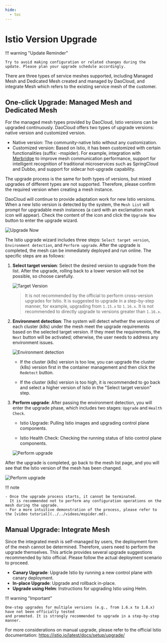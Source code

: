 ```yaml
---
hide:
  - toc
---
```


# Istio Version Upgrade

!!! warning "Update Reminder"

    Try to avoid making configuration or related changes during the update. Please plan your upgrade schedule accordingly.

There are three types of service meshes supported, including Managed Mesh and Dedicated Mesh created
and managed by DaoCloud, and integrate Mesh which refers to the existing service mesh of the customer.

## One-click Upgrade: Managed Mesh and Dedicated Mesh

For the managed mesh types provided by DaoCloud, Istio versions can be upgraded continuously.
DaoCloud offers two types of upgrade versions: native version and customized version.

- Native version: The community-native Istio without any customization.
- Customized version: Based on Istio, it has been customized with certain functionalities (suffix: -mspider).
  For example, integration with [Merbridge](../../community/merbridge.md) to improve mesh communication performance,
  support for intelligent recognition of traditional microservices such as SpringCloud and Dubbo,
  and support for sidecar hot-upgrade capability.

The upgrade process is the same for both types of versions, but mixed upgrades of different types are not supported.
Therefore, please confirm the required version when creating a mesh instance.

DaoCloud will continue to provide adaptation work for new Istio versions. When a new Istio version is detected by the system,
the `Mesh List` will prompt for upgradable mesh instances (a card with an exclamation mark icon will appear).
Check the content of the icon and click the `Upgrade Now` button to enter the upgrade wizard.

![Upgrade Now](https://docs.daocloud.io/daocloud-docs-images/docs/en/docs/mspider/images/IstioUpdate01.png)

The Istio upgrade wizard includes three steps: `Select target version`, `Environment detection`, and `Perform upgrade`.
After the upgrade is completed, the mesh can be immediately deployed and run online. The specific steps are as follows:

1. **Select target version**: Select the desired version to upgrade from the list. After the upgrade,
   rolling back to a lower version will not be possible, so choose carefully.

    ![Target Version](https://docs.daocloud.io/daocloud-docs-images/docs/en/docs/mspider/images/IstioUpdate02.png)

    > It is not recommended by the official to perform cross-version upgrades for Istio.
    > It is suggested to upgrade in a step-by-step manner, for example, upgrading from `1.15.x` to `1.16.x`.
    > It is not recommended to directly upgrade to versions greater than `1.16.x`.

2. **Environment detection**: The system will detect whether the versions of each cluster (k8s) under the mesh meet
   the upgrade requirements based on the selected target version. If they meet the requirements, the `Next` button
   will be activated; otherwise, the user needs to address any environment issues.

    ![Environment detection](https://docs.daocloud.io/daocloud-docs-images/docs/en/docs/mspider/images/IstioUpdate04.png)

	  - If the cluster (k8s) version is too low, you can upgrade the cluster (k8s) version first in the
      container management and then click the `Redetect` button.

	  - If the cluster (k8s) version is too high, it is recommended to go back and select a higher version of Istio
      in the "Select target version" step.

3. **Perform upgrade**: After passing the environment detection, you will enter the upgrade phase,
   which includes two stages: `Upgrade` and `Health Check`.

	  - Istio Upgrade: Pulling Istio images and upgrading control plane components.

	  - Istio Health Check: Checking the running status of Istio control plane components.

	  ![Perform upgrade](https://docs.daocloud.io/daocloud-docs-images/docs/en/docs/mspider/images/IstioUpdate05.png)

After the upgrade is completed, go back to the mesh list page, and you will see that the Istio version of the mesh has been changed.

![Perform upgrade](https://docs.daocloud.io/daocloud-docs-images/docs/en/docs/mspider/images/IstioUpdate06.png)

!!! note

    - Once the upgrade process starts, it cannot be terminated.
      It is recommended not to perform any configuration operations on the mesh during the upgrade.
    - For a more intuitive demonstration of the process, please refer to the [video tutorial](../../videos/mspider.md).

## Manual Upgrade: Integrate Mesh

Since the integrated mesh is self-managed by users, the deployment form of the mesh cannot be determined.
Therefore, users need to perform the upgrade themselves. This article provides several upgrade suggestions
recommended by Istio official. Please follow the actual deployment scenario to proceed.

- **Canary Upgrade**: Upgrade Istio by running a new control plane with canary deployment.
- **In-place Upgrade**: Upgrade and rollback in-place.
- **Upgrade using Helm**: Instructions for upgrading Istio using Helm.

!!! warning "Important"

    One-step upgrades for multiple versions (e.g., from 1.6.x to 1.8.x) have not been officially tested
    and promoted. It is strongly recommended to upgrade in a step-by-step manner.

For more considerations on manual upgrade, please refer to the official Istio documentation:
<https://istio.io/latest/docs/setup/upgrade/>
